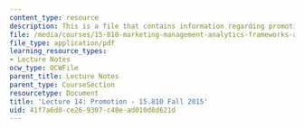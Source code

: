 ```yaml
---
content_type: resource
description: This is a file that contains information regarding promotion.
file: /media/courses/15-810-marketing-management-analytics-frameworks-and-applications-fall-2015/41f7a6d0ce269307c48ead010d8d621d_MIT15_810F15_L14_Promotion.pdf
file_type: application/pdf
learning_resource_types:
- Lecture Notes
ocw_type: OCWFile
parent_title: Lecture Notes
parent_type: CourseSection
resourcetype: Document
title: 'Lecture 14: Promotion - 15.810 Fall 2015'
uid: 41f7a6d0-ce26-9307-c48e-ad010d8d621d
---
```

